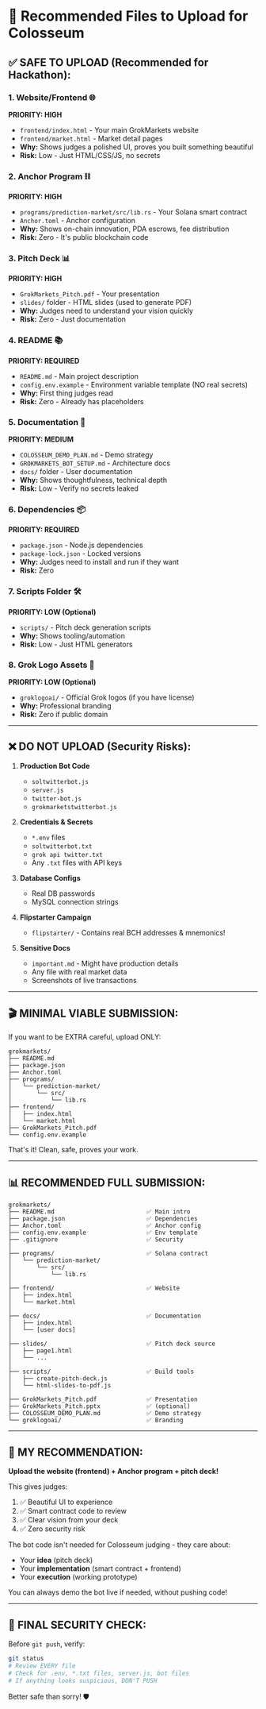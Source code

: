 # 🎯 Recommended Files to Upload for Colosseum

## ✅ **SAFE TO UPLOAD** (Recommended for Hackathon):

### **1. Website/Frontend** 🌐
**PRIORITY: HIGH**
- `frontend/index.html` - Your main GrokMarkets website
- `frontend/market.html` - Market detail pages
- **Why:** Shows judges a polished UI, proves you built something beautiful
- **Risk:** Low - Just HTML/CSS/JS, no secrets

### **2. Anchor Program** ⛓️
**PRIORITY: HIGH**  
- `programs/prediction-market/src/lib.rs` - Your Solana smart contract
- `Anchor.toml` - Anchor configuration
- **Why:** Shows on-chain innovation, PDA escrows, fee distribution
- **Risk:** Zero - It's public blockchain code

### **3. Pitch Deck** 📊
**PRIORITY: HIGH**
- `GrokMarkets_Pitch.pdf` - Your presentation
- `slides/` folder - HTML slides (used to generate PDF)
- **Why:** Judges need to understand your vision quickly
- **Risk:** Zero - Just documentation

### **4. README** 📚
**PRIORITY: REQUIRED**
- `README.md` - Main project description
- `config.env.example` - Environment variable template (NO real secrets)
- **Why:** First thing judges read
- **Risk:** Zero - Already has placeholders

### **5. Documentation** 📖
**PRIORITY: MEDIUM**
- `COLOSSEUM_DEMO_PLAN.md` - Demo strategy
- `GROKMARKETS_BOT_SETUP.md` - Architecture docs
- `docs/` folder - User documentation
- **Why:** Shows thoughtfulness, technical depth
- **Risk:** Low - Verify no secrets leaked

### **6. Dependencies** 📦
**PRIORITY: REQUIRED**
- `package.json` - Node.js dependencies
- `package-lock.json` - Locked versions
- **Why:** Judges need to install and run if they want
- **Risk:** Zero

### **7. Scripts Folder** 🛠️
**PRIORITY: LOW (Optional)**
- `scripts/` - Pitch deck generation scripts
- **Why:** Shows tooling/automation
- **Risk:** Low - Just HTML generators

### **8. Grok Logo Assets** 🎨
**PRIORITY: LOW (Optional)**
- `groklogoai/` - Official Grok logos (if you have license)
- **Why:** Professional branding
- **Risk:** Zero if public domain

---

## ❌ **DO NOT UPLOAD** (Security Risks):

1. **Production Bot Code**
   - `soltwitterbot.js`
   - `server.js`
   - `twitter-bot.js`
   - `grokmarketstwitterbot.js`

2. **Credentials & Secrets**
   - `*.env` files
   - `soltwitterbot.txt`
   - `grok api twitter.txt`
   - Any `.txt` files with API keys

3. **Database Configs**
   - Real DB passwords
   - MySQL connection strings

4. **Flipstarter Campaign**
   - `flipstarter/` - Contains real BCH addresses & mnemonics!

5. **Sensitive Docs**
   - `important.md` - Might have production details
   - Any file with real market data
   - Screenshots of live transactions

---

## 🎬 **MINIMAL VIABLE SUBMISSION:**

If you want to be EXTRA careful, upload ONLY:

```
grokmarkets/
├── README.md
├── package.json
├── Anchor.toml
├── programs/
│   └── prediction-market/
│       └── src/
│           └── lib.rs
├── frontend/
│   ├── index.html
│   └── market.html
├── GrokMarkets_Pitch.pdf
└── config.env.example
```

That's it! Clean, safe, proves your work.

---

## 📊 **RECOMMENDED FULL SUBMISSION:**

```
grokmarkets/
├── README.md                          ✅ Main intro
├── package.json                       ✅ Dependencies
├── Anchor.toml                        ✅ Anchor config
├── config.env.example                 ✅ Env template
├── .gitignore                         ✅ Security
│
├── programs/                          ✅ Solana contract
│   └── prediction-market/
│       └── src/
│           └── lib.rs
│
├── frontend/                          ✅ Website
│   ├── index.html
│   └── market.html
│
├── docs/                              ✅ Documentation
│   ├── index.html
│   └── [user docs]
│
├── slides/                            ✅ Pitch deck source
│   ├── page1.html
│   └── ...
│
├── scripts/                           ✅ Build tools
│   ├── create-pitch-deck.js
│   └── html-slides-to-pdf.js
│
├── GrokMarkets_Pitch.pdf              ✅ Presentation
├── GrokMarkets_Pitch.pptx             ✅ (optional)
├── COLOSSEUM_DEMO_PLAN.md             ✅ Demo strategy
└── groklogoai/                        ✅ Branding
```

---

## 🎯 **MY RECOMMENDATION:**

**Upload the website (frontend) + Anchor program + pitch deck!**

This gives judges:
1. ✅ Beautiful UI to experience
2. ✅ Smart contract code to review
3. ✅ Clear vision from your deck
4. ✅ Zero security risk

The bot code isn't needed for Colosseum judging - they care about:
- Your **idea** (pitch deck)
- Your **implementation** (smart contract + frontend)
- Your **execution** (working prototype)

You can always demo the bot live if needed, without pushing code!

---

## 🔐 **FINAL SECURITY CHECK:**

Before `git push`, verify:
```bash
git status
# Review EVERY file
# Check for .env, *.txt files, server.js, bot files
# If anything looks suspicious, DON'T PUSH
```

Better safe than sorry! 🛡️

